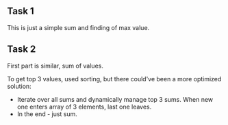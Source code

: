 ## Task 1
This is just a simple sum and finding of max value.



## Task 2
First part is similar, sum of values.

To get top 3 values, used sorting, but there could've been a more optimized solution:
 - Iterate over all sums and dynamically manage top 3 sums. When new one enters array of 3 elements, last one leaves.
 - In the end - just sum.